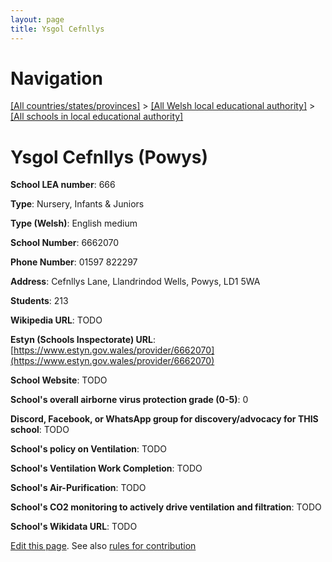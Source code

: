 ```yaml
---
layout: page
title: Ysgol Cefnllys
---
```

# Navigation

[[All countries/states/provinces]](../../..) > [[All Welsh local educational authority]](../..) > [[All schools in local educational authority]](..)

# Ysgol Cefnllys (Powys)

**School LEA number**: 666

**Type**: Nursery, Infants & Juniors

**Type (Welsh)**: English medium

**School Number**: 6662070

**Phone Number**: 01597 822297

**Address**: Cefnllys Lane, Llandrindod Wells, Powys, LD1 5WA

**Students**: 213

**Wikipedia URL**: TODO

**Estyn (Schools Inspectorate) URL**: [https://www.estyn.gov.wales/provider/6662070](https://www.estyn.gov.wales/provider/6662070)

**School Website**: TODO

**School's overall airborne virus protection grade (0-5)**: 0

**Discord, Facebook, or WhatsApp group for discovery/advocacy for THIS school**: TODO

**School's policy on Ventilation**: TODO

**School's Ventilation Work Completion**: TODO

**School's Air-Purification**: TODO

**School's CO2 monitoring to actively drive ventilation and filtration**: TODO

**School's Wikidata URL**: TODO




[Edit this page](https://github.com/ventilate-schools/Wales/edit/prif/./Powys/Ysgol_Cefnllys.md). See also [rules for contribution](../../../contribution-rules/)